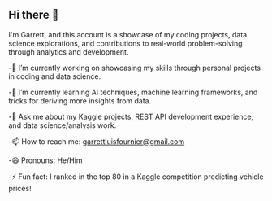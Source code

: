 ## Hi there 👋

I'm Garrett, and this account is a showcase of my coding projects, data science explorations, and contributions to real-world problem-solving through analytics and development. 

-🔭 I’m currently working on showcasing my skills through personal projects in coding and data science.

-🌱 I’m currently learning AI techniques, machine learning frameworks, and tricks for deriving more insights from data.

-💬 Ask me about my Kaggle projects, REST API development experience, and data science/analysis work.

-📫 How to reach me: garrettluisfournier@gmail.com

-😄 Pronouns: He/Him

-⚡ Fun fact: I ranked in the top 80 in a Kaggle competition predicting vehicle prices!

<!--
**VeryGary/VeryGary** is a ✨ _special_ ✨ repository because its `README.md` (this file) appears on your GitHub profile.

Here are some ideas to get you started:

- 🔭 I’m currently working on ...
- 🌱 I’m currently learning ...
- 👯 I’m looking to collaborate on ...
- 🤔 I’m looking for help with ...
- 💬 Ask me about ...
- 📫 How to reach me: ...
- 😄 Pronouns: ...
- ⚡ Fun fact: ...
-->
